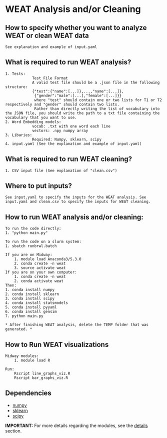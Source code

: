 # WEAT Analysis and/or Cleaning

## How to specify whether you want to analyze WEAT or clean WEAT data
	See explanation and example of input.yaml

## What is required to run WEAT analysis?
	1. Tests:
			    Test File Format
				A valid test file should be a .json file in the following structure:
				{"test":{"name":[...]},...,"name":[...]},
				 {"gender":"male":[...],"female":[...]}}
				 where "test" should contain one or two lists for T1 or T2 respectively and "gender" should contain two lists.
				 Rather than directly writing the list of vocabulary into the JSON file, you should write the path to a txt file containing the vocabulary that you want to use.
	2. Word Embedding models:
				vocab: .txt with one word each line
				vectors: .npy numpy array
	3. Libaries:
				Required: Numpy, sklearn, scipy
	4. input.yaml (See the explanation and example of input.yaml)

## What is required to run WEAT cleaning?
	1. CSV input file (See explanation of "clean.csv")

## Where to put inputs?
	See input.yaml to specify the inputs for the WEAT analysis. See input.yaml and clean.csv to specify the inputs for WEAT cleaning.

## How to run WEAT analysis and/or cleaning:
	To run the code directly:
	1. "python main.py"

	To run the code on a slurm system:
	1. sbatch runbrwl.batch

	If you are on Midway:
		1. module load Anaconda3/5.3.0
		2. conda create -n weat
		3. source activate weat
	If you are on your own computer:
		1. conda create -n weat
		2. conda activate weat
	Then:
	1. conda install numpy
	2. conda install sklearn
	3. conda install scipy
	4. conda install statsmodels
	5. conda install pyyaml
	6. conda install gensim
	7. python main.py

	* After finishing WEAT analysis, delete the TEMP folder that was generated. *

## How to Run WEAT visualizations
	Midway modules:
		1. module load R

	Run:
		Rscript line_graphs_viz.R
		Rscript bar_graphs_viz.R
		

## Dependencies
- [numpy](https://numpy.org/)
- [sklearn](https://scikit-learn.org/)
- [scipy](https://www.scipy.org)

**IMPORTANT:** For more details regarding the modules, see the [details](https://github.com/miielab/miienlp/blob/main/documentation/developer_documentation/weat.md) section.

